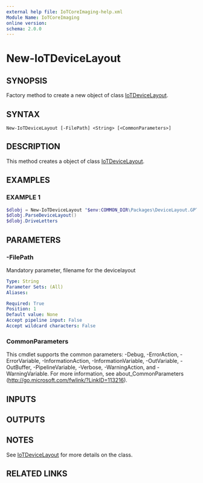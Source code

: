 ```yaml
---
external help file: IoTCoreImaging-help.xml
Module Name: IoTCoreImaging
online version:
schema: 2.0.0
---
```


# New-IoTDeviceLayout

## SYNOPSIS
Factory method to create a new object of class [IoTDeviceLayout](.\Classes\IoTDeviceLayout.md).

## SYNTAX

```
New-IoTDeviceLayout [-FilePath] <String> [<CommonParameters>]
```

## DESCRIPTION
This method creates a object of class [IoTDeviceLayout](.\Classes\IoTDeviceLayout.md).

## EXAMPLES

### EXAMPLE 1
```Powershell
$dlobj = New-IoTDeviceLayout "$env:COMMON_DIR\Packages\DeviceLayout.GPT4GB\DeviceLayout.xml"
$dlobj.ParseDeviceLayout()
$dlobj.DriveLetters
```

## PARAMETERS

### -FilePath
Mandatory parameter, filename for the devicelayout

```yaml
Type: String
Parameter Sets: (All)
Aliases:

Required: True
Position: 1
Default value: None
Accept pipeline input: False
Accept wildcard characters: False
```

### CommonParameters
This cmdlet supports the common parameters: -Debug, -ErrorAction, -ErrorVariable, -InformationAction, -InformationVariable, -OutVariable, -OutBuffer, -PipelineVariable, -Verbose, -WarningAction, and -WarningVariable. For more information, see about_CommonParameters (http://go.microsoft.com/fwlink/?LinkID=113216).

## INPUTS

## OUTPUTS

## NOTES
See [IoTDeviceLayout](.\Classes\IoTDeviceLayout.md) for more details on the class.

## RELATED LINKS
